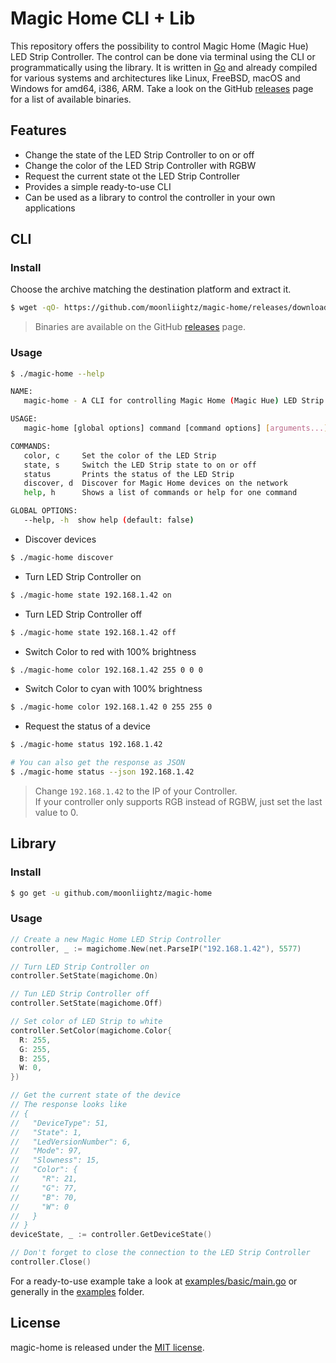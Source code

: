# Magic Home CLI + Lib

This repository offers the possibility to control Magic Home (Magic Hue) LED Strip Controller. The control can be done via terminal using the CLI or programmatically using the library. It is written in [Go](https://golang.org/) and already compiled for various systems and architectures like Linux, FreeBSD, macOS and Windows for amd64, i386, ARM. Take a look on the GitHub [releases](https://github.com/moonliightz/magic-home/releases) page for a list of available binaries.


## Features

- Change the state of the LED Strip Controller to on or off
- Change the color of the LED Strip Controller with RGBW
- Request the current state ot the LED Strip Controller
- Provides a simple ready-to-use CLI
- Can be used as a library to control the controller in your own applications

## CLI

### Install

Choose the archive matching the destination platform and extract it.

```bash
$ wget -qO- https://github.com/moonliightz/magic-home/releases/download/v1.2.0/magic-home_1.2.0_linux_x86_64.tar.gz | tar -zxvf - magic-home
```

> Binaries are available on the GitHub [releases](https://github.com/moonliightz/magic-home/releases) page.

### Usage

```bash
$ ./magic-home --help

NAME:
   magic-home - A CLI for controlling Magic Home (Magic Hue) LED Strip Controller

USAGE:
   magic-home [global options] command [command options] [arguments...]

COMMANDS:
   color, c     Set the color of the LED Strip
   state, s     Switch the LED Strip state to on or off
   status       Prints the status of the LED Strip
   discover, d  Discover for Magic Home devices on the network
   help, h      Shows a list of commands or help for one command

GLOBAL OPTIONS:
   --help, -h  show help (default: false)
```

- Discover devices
```bash
$ ./magic-home discover
```

- Turn LED Strip Controller on
```bash
$ ./magic-home state 192.168.1.42 on
```

- Turn LED Strip Controller off
```bash
$ ./magic-home state 192.168.1.42 off
```

- Switch Color to red with 100% brightness
```bash
$ ./magic-home color 192.168.1.42 255 0 0 0
```

- Switch Color to cyan with 100% brightness
```bash
$ ./magic-home color 192.168.1.42 0 255 255 0
```

- Request the status of a device
```bash
$ ./magic-home status 192.168.1.42

# You can also get the response as JSON
$ ./magic-home status --json 192.168.1.42
```

> Change `192.168.1.42` to the IP of your Controller.  
> If your controller only supports RGB instead of RGBW, just set the last value to 0.


## Library

### Install

```bash
$ go get -u github.com/moonliightz/magic-home
```

### Usage

```go
// Create a new Magic Home LED Strip Controller
controller, _ := magichome.New(net.ParseIP("192.168.1.42"), 5577)

// Turn LED Strip Controller on
controller.SetState(magichome.On)

// Tun LED Strip Controller off
controller.SetState(magichome.Off)

// Set color of LED Strip to white
controller.SetColor(magichome.Color{
  R: 255,
  G: 255,
  B: 255,
  W: 0,
})

// Get the current state of the device
// The response looks like
// {
//   "DeviceType": 51,
//   "State": 1,
//   "LedVersionNumber": 6,
//   "Mode": 97,
//   "Slowness": 15,
//   "Color": {
//     "R": 21,
//     "G": 77,
//     "B": 70,
//     "W": 0
//   }
// }
deviceState, _ := controller.GetDeviceState()

// Don't forget to close the connection to the LED Strip Controller
controller.Close()
```
For a ready-to-use example take a look at [examples/basic/main.go](examples/basic/main.go) or generally in the [examples](examples/) folder.


## License

magic-home is released under the [MIT license](LICENSE).
